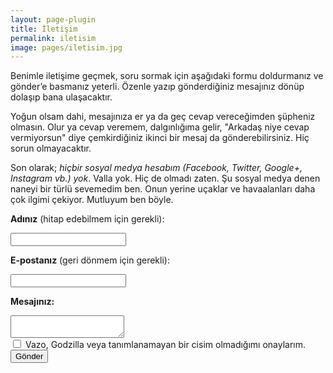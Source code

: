 ```yaml
---
layout: page-plugin
title: İletişim
permalink: iletisim
image: pages/iletisim.jpg
---
```

Benimle iletişime geçmek, soru sormak için aşağıdaki formu doldurmanız ve gönder’e basmanız yeterli. Özenle yazıp gönderdiğiniz mesajınız dönüp dolaşıp bana ulaşacaktır.

Yoğun olsam dahi, mesajınıza er ya da geç cevap vereceğimden şüpheniz olmasın. Olur ya cevap veremem, dalgınlığıma gelir, "Arkadaş niye cevap vermiyorsun" diye çemkirdiğiniz ikinci bir mesaj da gönderebilirsiniz. Hiç sorun olmayacaktır.

Son olarak; *hiçbir sosyal medya hesabım (Facebook, Twitter, Google+, Instagram vb.) yok*. Valla yok. Hiç de olmadı zaten. Şu sosyal medya denen naneyi bir türlü sevemedim ben. Onun yerine uçaklar ve havaalanları daha çok ilgimi çekiyor. Mutluyum ben böyle.

<div id="form">
<form method="POST" action="https://formspree.io/batu2k@gmail.com">
  <p><strong>Adınız</strong> (hitap edebilmem için gerekli):</p>
  <input type="text" name="ad" required name="ad">
  <p><strong>E-postanız</strong> (geri dönmem için gerekli):</p>
  <input type="email" name="email" required name="email">
  <p><strong>Mesajınız:</strong></p>
  <textarea name="message" required name="message"></textarea><br>
  <input type="checkbox" name="cisimKontrol" required name="kontrol"> Vazo, Godzilla veya tanımlanamayan bir cisim olmadığımı onaylarım.<br>
  <button type="submit">Gönder</button><br>
</form>
</div>